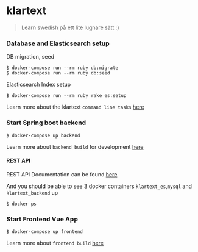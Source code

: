 # klartext
> Learn swedish på ett lite lugnare sätt :)

### Database and Elasticsearch setup

DB migration, seed

    $ docker-compose run --rm ruby db:migrate
    $ docker-compose run --rm ruby db:seed

Elasticsearch Index setup

    $ docker-compose run --rm ruby rake es:setup
    
Learn more about the klartext `command line tasks` [here](https://github.com/chuan-su/klartext/tree/master/ruby-scripts/README.md)

### Start Spring boot backend

    $ docker-compose up backend

Learn more about `backend build` for development [here](https://github.com/chuan-su/klartext/tree/master/backend/README.md)

#### REST API
REST API Documentation can be found [here](https://github.com/chuan-su/klartext/blob/master/backend/API.md)

And you should be able to see 3 docker containers `klartext_es`,`mysql` and `klartext_backend` up

    $ docker ps

### Start Frontend Vue App
    
    $ docker-compose up frontend
    
Learn more about `frontend build`  [here](https://github.com/chuan-su/klartext/tree/master/frontend/README.md)
       

    

    
    

